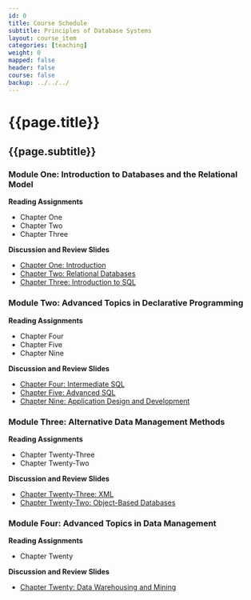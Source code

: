 ```yaml
---
id: 0
title: Course Schedule
subtitle: Principles of Database Systems
layout: course_item
categories: [teaching]
weight: 0
mapped: false
header: false
course: false
backup: ../../../
---
```


# {{page.title}}

## {{page.subtitle}}

### Module One: Introduction to Databases and the Relational Model

**Reading Assignments**

- Chapter One
- Chapter Two
- Chapter Three

**Discussion and Review Slides**

<ul>
<li> <a target="_blank" href ="{{site.baseurl}}teaching/cs380F2014/provide/slides/cs380-chapter1.html">Chapter One: Introduction</a>
<li> <a target="_blank" href ="{{site.baseurl}}teaching/cs380F2014/provide/slides/cs380-chapter2.html">Chapter Two: Relational Databases</a>
<li> <a target="_blank" href ="{{site.baseurl}}teaching/cs380F2014/provide/slides/cs380-chapter3.html">Chapter Three: Introduction to SQL</a>
</ul>

### Module Two: Advanced Topics in Declarative Programming

**Reading Assignments**

- Chapter Four
- Chapter Five
- Chapter Nine

**Discussion and Review Slides**

<ul>
<li> <a target="_blank" href ="{{site.baseurl}}teaching/cs380F2014/provide/slides/cs380-chapter4.html">Chapter Four: Intermediate SQL</a>
<li> <a target="_blank" href ="{{site.baseurl}}teaching/cs380F2014/provide/slides/cs380-chapter5.html">Chapter Five: Advanced SQL</a>
<li> <a target="_blank" href ="{{site.baseurl}}teaching/cs380F2014/provide/slides/cs380-chapter9.html">Chapter Nine: Application Design and Development</a>
</ul>

### Module Three: Alternative Data Management Methods

**Reading Assignments**

- Chapter Twenty-Three
- Chapter Twenty-Two

**Discussion and Review Slides**

<ul>
<li> <a target="_blank" href ="{{site.baseurl}}teaching/cs380F2014/provide/slides/cs380-chapter23.html">Chapter Twenty-Three: XML</a>
<li> <a target="_blank" href ="{{site.baseurl}}teaching/cs380F2014/provide/slides/cs380-chapter22.html">Chapter Twenty-Two: Object-Based Databases</a>
</ul>

### Module Four: Advanced Topics in Data Management

**Reading Assignments**

- Chapter Twenty

**Discussion and Review Slides**

<ul>
<li> <a target="_blank" href ="{{site.baseurl}}teaching/cs380F2014/provide/slides/cs380-chapter20.html">Chapter Twenty: Data Warehousing and Mining</a>
</ul>


